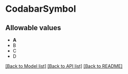 # CodabarSymbol


## Allowable values

* **A**
* B
* C
* D

[[Back to Model list]](../../README.md#documentation-for-models) [[Back to API list]](../../README.md#documentation-for-api-endpoints) [[Back to README]](../../README.md)



